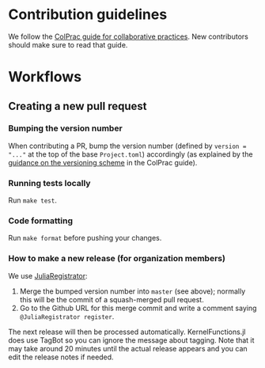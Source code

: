 # Contribution guidelines

We follow the [ColPrac guide for collaborative practices](https://colprac.sciml.ai/). New contributors should make sure to read that guide.


# Workflows


## Creating a new pull request

### Bumping the version number

When contributing a PR, bump the version number (defined by `version = "..."` at the top of the base `Project.toml`) accordingly (as explained by the [guidance on the versioning scheme](https://colprac.sciml.ai/#incrementing-the-package-version) in the ColPrac guide).

### Running tests locally

Run `make test`.

### Code formatting

Run `make format` before pushing your changes.


### How to make a new release (for organization members)

We use [JuliaRegistrator](https://github.com/JuliaRegistries/Registrator.jl#via-the-github-app):

1. Merge the bumped version number into `master` (see above); normally this will be the commit of a squash-merged pull request.
2. Go to the Github URL for this merge commit and write a comment saying `@JuliaRegistrator register`.

The next release will then be processed automatically. KernelFunctions.jl does use TagBot so you can ignore the message about tagging. Note that it may take around 20 minutes until the actual release appears and you can edit the release notes if needed.

